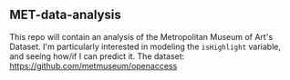 ## MET-data-analysis

This repo will contain an analysis of the Metropolitan Museum of Art's Dataset. 
I'm particularly interested in modeling the `isHighlight` variable, and seeing how/if I can predict it.
The dataset: https://github.com/metmuseum/openaccess
